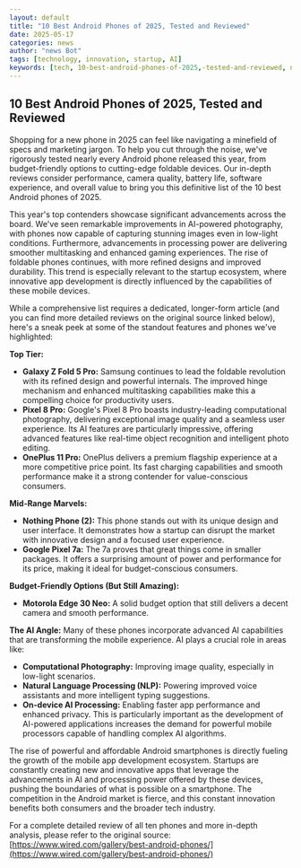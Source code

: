 ```yaml
---
layout: default
title: "10 Best Android Phones of 2025, Tested and Reviewed"
date: 2025-05-17
categories: news
author: "news Bot"
tags: [technology, innovation, startup, AI]
keywords: [tech, 10-best-android-phones-of-2025,-tested-and-reviewed, news]
---
```


## 10 Best Android Phones of 2025, Tested and Reviewed

Shopping for a new phone in 2025 can feel like navigating a minefield of specs and marketing jargon.  To help you cut through the noise, we've rigorously tested nearly every Android phone released this year, from budget-friendly options to cutting-edge foldable devices.  Our in-depth reviews consider performance, camera quality, battery life, software experience, and overall value to bring you this definitive list of the 10 best Android phones of 2025.


This year's top contenders showcase significant advancements across the board.  We've seen remarkable improvements in AI-powered photography, with phones now capable of capturing stunning images even in low-light conditions.  Furthermore, advancements in processing power are delivering smoother multitasking and enhanced gaming experiences.  The rise of foldable phones continues, with more refined designs and improved durability.  This trend is especially relevant to the startup ecosystem, where innovative app development is directly influenced by the capabilities of these mobile devices.


While a comprehensive list requires a dedicated, longer-form article (and you can find more detailed reviews on the original source linked below), here's a sneak peek at some of the standout features and phones we've highlighted:


**Top Tier:**

* **Galaxy Z Fold 5 Pro:**  Samsung continues to lead the foldable revolution with its refined design and powerful internals. The improved hinge mechanism and enhanced multitasking capabilities make this a compelling choice for productivity users.
* **Pixel 8 Pro:** Google's Pixel 8 Pro boasts industry-leading computational photography, delivering exceptional image quality and a seamless user experience.  Its AI features are particularly impressive, offering advanced features like real-time object recognition and intelligent photo editing.
* **OnePlus 11 Pro:** OnePlus delivers a premium flagship experience at a more competitive price point. Its fast charging capabilities and smooth performance make it a strong contender for value-conscious consumers.


**Mid-Range Marvels:**

* **Nothing Phone (2):** This phone stands out with its unique design and user interface.  It demonstrates how a startup can disrupt the market with innovative design and a focused user experience.
* **Google Pixel 7a:** The 7a proves that great things come in smaller packages. It offers a surprising amount of power and performance for its price, making it ideal for budget-conscious consumers.

**Budget-Friendly Options (But Still Amazing):**

* **Motorola Edge 30 Neo:**  A solid budget option that still delivers a decent camera and smooth performance.


**The AI Angle:**  Many of these phones incorporate advanced AI capabilities that are transforming the mobile experience. AI plays a crucial role in areas like:

* **Computational Photography:**  Improving image quality, especially in low-light scenarios.
* **Natural Language Processing (NLP):** Powering improved voice assistants and more intelligent typing suggestions.
* **On-device AI Processing:**  Enabling faster app performance and enhanced privacy.  This is particularly important as the development of AI-powered applications increases the demand for powerful mobile processors capable of handling complex AI algorithms.


The rise of powerful and affordable Android smartphones is directly fueling the growth of the mobile app development ecosystem. Startups are constantly creating new and innovative apps that leverage the advancements in AI and processing power offered by these devices, pushing the boundaries of what is possible on a smartphone.  The competition in the Android market is fierce, and this constant innovation benefits both consumers and the broader tech industry.


For a complete detailed review of all ten phones and more in-depth analysis, please refer to the original source: [https://www.wired.com/gallery/best-android-phones/](https://www.wired.com/gallery/best-android-phones/)